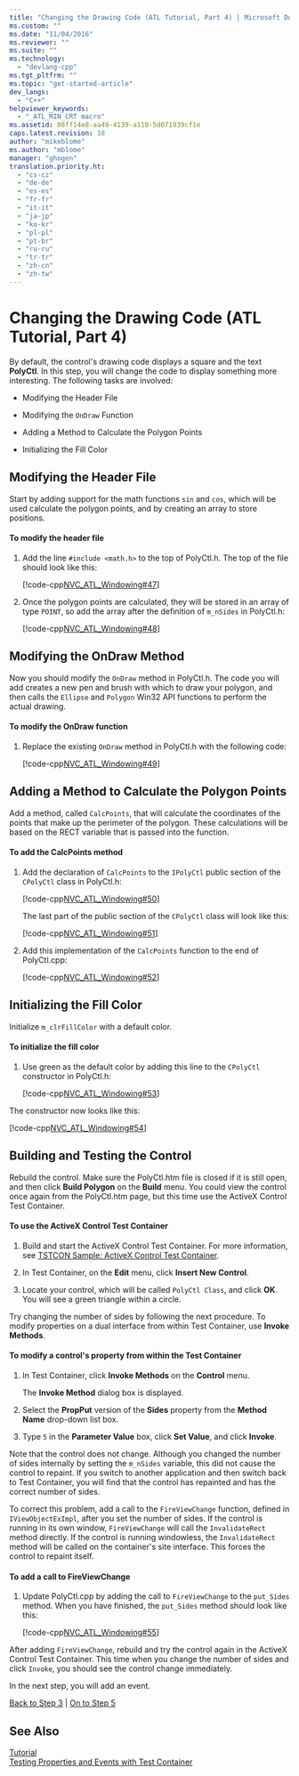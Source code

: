 ```yaml
---
title: "Changing the Drawing Code (ATL Tutorial, Part 4) | Microsoft Docs"
ms.custom: ""
ms.date: "11/04/2016"
ms.reviewer: ""
ms.suite: ""
ms.technology: 
  - "devlang-cpp"
ms.tgt_pltfrm: ""
ms.topic: "get-started-article"
dev_langs: 
  - "C++"
helpviewer_keywords: 
  - "_ATL_MIN_CRT macro"
ms.assetid: 08ff14e8-aa49-4139-a110-5d071939cf1e
caps.latest.revision: 18
author: "mikeblome"
ms.author: "mblome"
manager: "ghogen"
translation.priority.ht: 
  - "cs-cz"
  - "de-de"
  - "es-es"
  - "fr-fr"
  - "it-it"
  - "ja-jp"
  - "ko-kr"
  - "pl-pl"
  - "pt-br"
  - "ru-ru"
  - "tr-tr"
  - "zh-cn"
  - "zh-tw"
---
```

# Changing the Drawing Code (ATL Tutorial, Part 4)
By default, the control's drawing code displays a square and the text **PolyCtl**. In this step, you will change the code to display something more interesting. The following tasks are involved:  
  
-   Modifying the Header File  
  
-   Modifying the `OnDraw` Function  
  
-   Adding a Method to Calculate the Polygon Points  
  
-   Initializing the Fill Color  
  
## Modifying the Header File  
 Start by adding support for the math functions `sin` and `cos`, which will be used calculate the polygon points, and by creating an array to store positions.  
  
#### To modify the header file  
  
1.  Add the line `#include <math.h>` to the top of PolyCtl.h. The top of the file should look like this:  
  
     [!code-cpp[NVC_ATL_Windowing#47](../atl/codesnippet/CPP/changing-the-drawing-code-atl-tutorial-part-4_1.cpp)]  
  
2.  Once the polygon points are calculated, they will be stored in an array of type `POINT`, so add the array after the definition of `m_nSides` in PolyCtl.h:  
  
     [!code-cpp[NVC_ATL_Windowing#48](../atl/codesnippet/CPP/changing-the-drawing-code-atl-tutorial-part-4_2.h)]  
  
## Modifying the OnDraw Method  
 Now you should modify the `OnDraw` method in PolyCtl.h. The code you will add creates a new pen and brush with which to draw your polygon, and then calls the `Ellipse` and `Polygon` Win32 API functions to perform the actual drawing.  
  
#### To modify the OnDraw function  
  
1.  Replace the existing `OnDraw` method in PolyCtl.h with the following code:  
  
     [!code-cpp[NVC_ATL_Windowing#49](../atl/codesnippet/CPP/changing-the-drawing-code-atl-tutorial-part-4_3.cpp)]  
  
## Adding a Method to Calculate the Polygon Points  
 Add a method, called `CalcPoints`, that will calculate the coordinates of the points that make up the perimeter of the polygon. These calculations will be based on the RECT variable that is passed into the function.  
  
#### To add the CalcPoints method  
  
1.  Add the declaration of `CalcPoints` to the `IPolyCtl` public section of the `CPolyCtl` class in PolyCtl.h:  
  
     [!code-cpp[NVC_ATL_Windowing#50](../atl/codesnippet/CPP/changing-the-drawing-code-atl-tutorial-part-4_4.h)]  
  
     The last part of the public section of the `CPolyCtl` class will look like this:  
  
     [!code-cpp[NVC_ATL_Windowing#51](../atl/codesnippet/CPP/changing-the-drawing-code-atl-tutorial-part-4_5.h)]  
  
2.  Add this implementation of the `CalcPoints` function to the end of PolyCtl.cpp:  
  
     [!code-cpp[NVC_ATL_Windowing#52](../atl/codesnippet/CPP/changing-the-drawing-code-atl-tutorial-part-4_6.cpp)]  
  
## Initializing the Fill Color  
 Initialize `m_clrFillColor` with a default color.  
  
#### To initialize the fill color  
  
1.  Use green as the default color by adding this line to the `CPolyCtl` constructor in PolyCtl.h:  
  
     [!code-cpp[NVC_ATL_Windowing#53](../atl/codesnippet/CPP/changing-the-drawing-code-atl-tutorial-part-4_7.h)]  
  
 The constructor now looks like this:  
  
 [!code-cpp[NVC_ATL_Windowing#54](../atl/codesnippet/CPP/changing-the-drawing-code-atl-tutorial-part-4_8.h)]  
  
## Building and Testing the Control  
 Rebuild the control. Make sure the PolyCtl.htm file is closed if it is still open, and then click **Build Polygon** on the **Build** menu. You could view the control once again from the PolyCtl.htm page, but this time use the ActiveX Control Test Container.  
  
#### To use the ActiveX Control Test Container  
  
1.  Build and start the ActiveX Control Test Container. For more information, see [TSTCON Sample: ActiveX Control Test Container](../top/visual-cpp-samples.md).  
  
2.  In Test Container, on the **Edit** menu, click **Insert New Control**.  
  
3.  Locate your control, which will be called `PolyCtl Class`, and click **OK**. You will see a green triangle within a circle.  
  
 Try changing the number of sides by following the next procedure. To modify properties on a dual interface from within Test Container, use **Invoke Methods**.  
  
#### To modify a control's property from within the Test Container  
  
1.  In Test Container, click **Invoke Methods** on the **Control** menu.  
  
     The **Invoke Method** dialog box is displayed.  
  
2.  Select the **PropPut** version of the **Sides** property from the **Method Name** drop-down list box.  
  
3.  Type `5` in the **Parameter Value** box, click **Set Value**, and click **Invoke**.  
  
 Note that the control does not change. Although you changed the number of sides internally by setting the `m_nSides` variable, this did not cause the control to repaint. If you switch to another application and then switch back to Test Container, you will find that the control has repainted and has the correct number of sides.  
  
 To correct this problem, add a call to the `FireViewChange` function, defined in `IViewObjectExImpl`, after you set the number of sides. If the control is running in its own window, `FireViewChange` will call the `InvalidateRect` method directly. If the control is running windowless, the `InvalidateRect` method will be called on the container's site interface. This forces the control to repaint itself.  
  
#### To add a call to FireViewChange  
  
1.  Update PolyCtl.cpp by adding the call to `FireViewChange` to the `put_Sides` method. When you have finished, the `put_Sides` method should look like this:  
  
     [!code-cpp[NVC_ATL_Windowing#55](../atl/codesnippet/CPP/changing-the-drawing-code-atl-tutorial-part-4_9.cpp)]  
  
 After adding `FireViewChange`, rebuild and try the control again in the ActiveX Control Test Container. This time when you change the number of sides and click `Invoke`, you should see the control change immediately.  
  
 In the next step, you will add an event.  
  
 [Back to Step 3](../atl/adding-a-property-to-the-control-atl-tutorial-part-3.md) &#124; [On to Step 5](../atl/adding-an-event-atl-tutorial-part-5.md)  
  
## See Also  
 [Tutorial](../atl/active-template-library-atl-tutorial.md)   
 [Testing Properties and Events with Test Container](../mfc/testing-properties-and-events-with-test-container.md)

